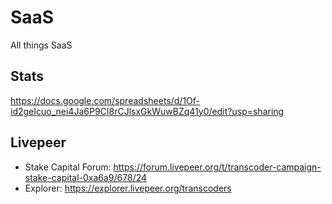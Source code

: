 # SaaS
All things SaaS

## Stats 

https://docs.google.com/spreadsheets/d/1Of-id2geIcuo_nei4Ja6P9CI8rCJlsxGkWuwBZq41y0/edit?usp=sharing

## Livepeer

- Stake Capital Forum: https://forum.livepeer.org/t/transcoder-campaign-stake-capital-0xa6a9/678/24
- Explorer: https://explorer.livepeer.org/transcoders

